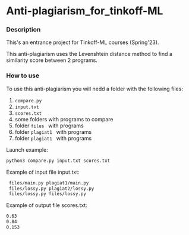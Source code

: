 # Anti-plagiarism_for_tinkoff-ML

### Description

This's an entrance project for Tinkoff-ML courses (Spring'23).

This anti-plagiarism uses the Levenshtein distance method to find a similarity score between 2 programs.


### How to use


To use this anti-plagiarism you will nedd a folder with the following files:
1. ```compare.py ```
2. ```input.txt ``` 
3. ```scores.txt ```
4. some folders with programs to compare
5. folder ```files ``` with programs
6. folder ```plagiat1 ``` with programs
7. folder ```plagiat1 ``` with programs

Launch example:
   ```sh
   python3 compare.py input.txt scores.txt
   ```
Example of input file input.txt:
   ```sh
    files/main.py plagiat1/main.py
    files/lossy.py plagiat2/lossy.py
    files/lossy.py files/lossy.py
   ```
Example of output file scores.txt:
   ```sh
   0.63
   0.84
   0.153
   ```
   
